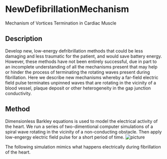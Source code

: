 # NewDefibrillationMechanism
Mechanism of Vortices Termination in Cardiac Muscle

## Description
Develop new, low-energy defribrillation methods that could be less damaging and less traumatic for the patient, and would save battery energy. However, these methods have not been entirely successful, due in part to an incomplete understanding of all the mechanisms present that may help or hinder the process of terminating the rotating waves present during fibrillation. Here we describe new mechanisms whereby a far-field electric field pulse terminates unpinned waves that are rotating in the vicinity of a blood vessel, plaque deposit or other heterogeneity in the gap junction conductivity.

## Method

Dimensionless Barkley equations is used to model the electrical activity of the heart. 
We run a series of two-dimentional computer simulations of a spiral wave rotating in the vicinity of a non-conducting obstacle. Then apply low-engergy electric field pulse for a short period of time. 
![picture](https://user-images.githubusercontent.com/25389100/36929586-940b4364-1e47-11e8-9d61-77af73db0a7c.png)

The following simulation mimics what happens electrically during fibrillation of the heart. 
